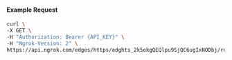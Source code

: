 <!-- Code generated for API Clients. DO NOT EDIT. -->

#### Example Request

```bash
curl \
-X GET \
-H "Authorization: Bearer {API_KEY}" \
-H "Ngrok-Version: 2" \
https://api.ngrok.com/edges/https/edghts_2k5okgQEQlpu9SjQC6ugIxNODbj/routes/edghtsrt_2k5okhd5Q8twPUsYok5lHkZs8N2/saml
```
